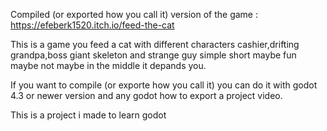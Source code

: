 Compiled (or exported how you call it) version of the game : https://efeberk1520.itch.io/feed-the-cat

This is a game you feed a cat with different characters cashier,drifting grandpa,boss giant skeleton and strange guy simple short maybe fun maybe not maybe in the middle it depands you.

If you want to compile (or exporte how you call it) you can do it with godot 4.3 or newer version and any godot how to export a project video.

This is a project i made to learn godot 
